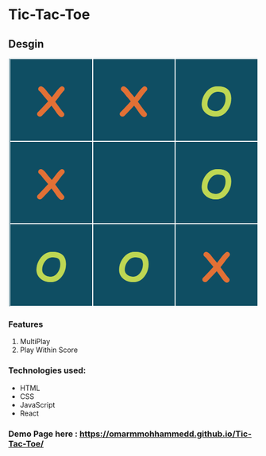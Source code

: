 # Tic-Tac-Toe

## Desgin
<p align="center">
<img src="./src/Design/Design.png" />
<p/>

### Features

1. MultiPlay 
2. Play Within Score

### Technologies used:
* HTML
* CSS
* JavaScript
* React


### Demo Page here : https://omarmmohhammedd.github.io/Tic-Tac-Toe/
